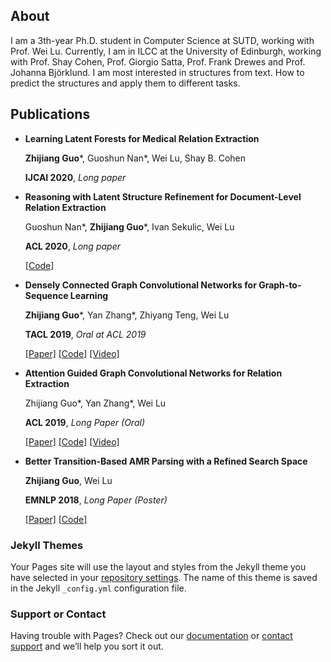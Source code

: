 ## About

I am a 3th-year Ph.D. student in Computer Science at SUTD, working with Prof. Wei Lu. Currently, I am in ILCC at the University of Edinburgh, working with Prof. Shay Cohen, Prof. Giorgio Satta, Prof. Frank Drewes and Prof. Johanna Björklund. I am most interested in structures from text. How to predict the structures and apply them to different tasks.

## Publications

- **Learning Latent Forests for Medical Relation Extraction**

  **Zhijiang Guo***, Guoshun Nan*, Wei Lu, Shay B. Cohen
  
  **IJCAI 2020**, *Long paper*

- **Reasoning with Latent Structure Refinement for Document-Level Relation Extraction**

  Guoshun Nan*, **Zhijiang Guo***, Ivan Sekulic, Wei Lu
  
  **ACL 2020**, *Long paper*
  
  [[Code]](https://github.com/nanguoshun/LSR)
  
- **Densely Connected Graph Convolutional Networks for Graph-to-Sequence Learning**

  **Zhijiang Guo***, Yan Zhang*, Zhiyang Teng, Wei Lu
  
  **TACL 2019**, *Oral at ACL 2019*
  
  [[Paper]](https://arxiv.org/pdf/1908.05957.pdf) [[Code]](https://github.com/Cartus/DCGCN) [[Video]](https://vimeo.com/385210377)

- **Attention Guided Graph Convolutional Networks for Relation Extraction**

  Zhijiang Guo*, Yan Zhang*, Wei Lu
  
  **ACL 2019**, *Long Paper (Oral)*
  
   [[Paper]](https://www.aclweb.org/anthology/P19-1024.pdf) [[Code]](https://github.com/Cartus/AGGCN) [[Video]](https://vimeo.com/383992004)

- **Better Transition-Based AMR Parsing with a Refined Search Space**

  **Zhijiang Guo**, Wei Lu
  
  **EMNLP 2018**, *Long Paper (Poster)* 
  
  [[Paper]](https://www.aclweb.org/anthology/D18-1198.pdf) [[Code]](https://github.com/Cartus/AMR-Parser)

### Jekyll Themes

Your Pages site will use the layout and styles from the Jekyll theme you have selected in your [repository settings](https://github.com/Cartus/cartus.github.io/settings). The name of this theme is saved in the Jekyll `_config.yml` configuration file.

### Support or Contact

Having trouble with Pages? Check out our [documentation](https://help.github.com/categories/github-pages-basics/) or [contact support](https://github.com/contact) and we’ll help you sort it out.
